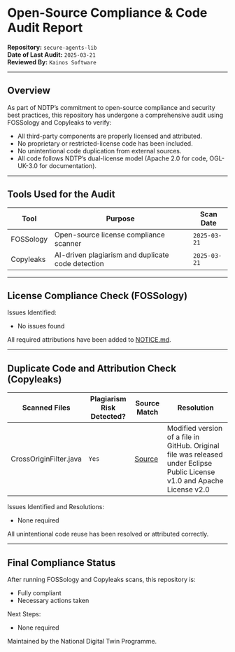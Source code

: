 # Open-Source Compliance & Code Audit Report

**Repository:** `secure-agents-lib`  
**Date of Last Audit:** `2025-03-21`  
**Reviewed By:** `Kainos Software`
<!-- SPDX-License-Identifier: OGL-UK-3.0 -->

---

## Overview

As part of NDTP’s commitment to open-source compliance and security best practices, this repository has undergone
a comprehensive audit using FOSSology and Copyleaks to verify:

- All third-party components are properly licensed and attributed.
- No proprietary or restricted-license code has been included.
- No unintentional code duplication from external sources.
- All code follows NDTP’s dual-license model (Apache 2.0 for code, OGL-UK-3.0 for documentation).

---

## Tools Used for the Audit

| Tool          | Purpose                                           | Scan Date    |
|---------------|---------------------------------------------------|--------------|
| FOSSology     | Open-source license compliance scanner            | `2025-03-21` |
| Copyleaks     | AI-driven plagiarism and duplicate code detection | `2025-03-21` |

---

## License Compliance Check (FOSSology)

Issues Identified:

- No issues found

All required attributions have been added to [NOTICE.md](./NOTICE.md).

---

## Duplicate Code and Attribution Check (Copyleaks)

| Scanned Files            | Plagiarism Risk Detected? | Source Match | Resolution |
|--------------------------|---------------------------|--------------|------------|
| CrossOriginFilter.java   | `Yes` | [Source](https://raw.githubusercontent.com/maharshi95/Jetty/master/jetty-servlets/src/main/java/org/eclipse/jetty/servlets/CrossOriginFilter.java) | Modified version of a file in GitHub. Original file was released under Eclipse Public License v1.0 and Apache License v2.0   |

Issues Identified and Resolutions:

- None required

All unintentional code reuse has been resolved or attributed correctly.

---

## Final Compliance Status

After running FOSSology and Copyleaks scans, this repository is:

- Fully compliant
- Necessary actions taken

Next Steps:

- None required

Maintained by the National Digital Twin Programme.
